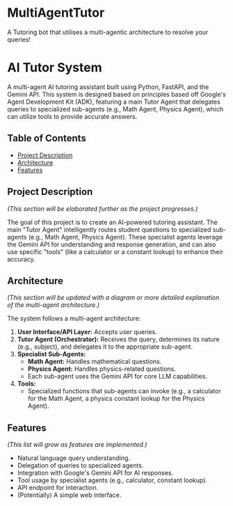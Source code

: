 # MultiAgentTutor
A Tutoring bot that utilises a multi-agentic architecture to resolve your queries!

# AI Tutor System

A multi-agent AI tutoring assistant built using Python, FastAPI, and the Gemini API. This system is designed based on principles based off Google's Agent Development Kit (ADK), featuring a main Tutor Agent that delegates queries to specialized sub-agents (e.g., Math Agent, Physics Agent), which can utilize tools to provide accurate answers.

## Table of Contents

- [Project Description](#project-description)
- [Architecture](#architecture)
- [Features](#features)


## Project Description

*(This section will be elaborated further as the project progresses.)*

The goal of this project is to create an AI-powered tutoring assistant. The main "Tutor Agent" intelligently routes student questions to specialized sub-agents (e.g., Math Agent, Physics Agent). These specialist agents leverage the Gemini API for understanding and response generation, and can also use specific "tools" (like a calculator or a constant lookup) to enhance their accuracy.

## Architecture

*(This section will be updated with a diagram or more detailed explanation of the multi-agent architecture.)*

The system follows a multi-agent architecture:

1.  **User Interface/API Layer:** Accepts user queries.
2.  **Tutor Agent (Orchestrator):** Receives the query, determines its nature (e.g., subject), and delegates it to the appropriate sub-agent.
3.  **Specialist Sub-Agents:**
    *   **Math Agent:** Handles mathematical questions.
    *   **Physics Agent:** Handles physics-related questions.
    *   Each sub-agent uses the Gemini API for core LLM capabilities.
4.  **Tools:**
    *   Specialized functions that sub-agents can invoke (e.g., a calculator for the Math Agent, a physics constant lookup for the Physics Agent).

## Features

*(This list will grow as features are implemented.)*

*   Natural language query understanding.
*   Delegation of queries to specialized agents.
*   Integration with Google's Gemini API for AI responses.
*   Tool usage by specialist agents (e.g., calculator, constant lookup).
*   API endpoint for interaction.
*   (Potentially) A simple web interface.

